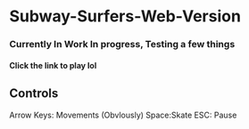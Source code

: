 # Subway-Surfers-Web-Version
### Currently In Work In progress, Testing a few things
#### Click the link to play lol

## Controls
Arrow Keys: Movements (Obvlously)
Space:Skate
ESC: Pause
